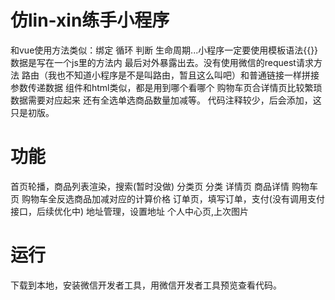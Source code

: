 # 仿lin-xin练手小程序
  和vue使用方法类似：绑定 循环 判断 生命周期...小程序一定要使用模板语法{{}}
  数据是写在一个js里的方法内 最后对外暴露出去。没有使用微信的request请求方法
  路由（我也不知道小程序是不是叫路由，暂且这么叫吧）和普通链接一样拼接参数传递数据
  组件和html类似，都是用到哪个看哪个
  购物车页合详情页比较繁琐 数据需要对应起来 还有全选单选商品数量加减等。
  代码注释较少，后会添加，这只是初版。
# 功能
  首页轮播，商品列表渲染，搜索(暂时没做)
  分类页 分类
  详情页 商品详情
  购物车页 购物车全反选商品加减对应的计算价格
  订单页，填写订单，支付(没有调用支付接口，后续优化中)
  地址管理，设置地址
  个人中心页,上次图片
# 运行
  下载到本地，安装微信开发者工具，用微信开发者工具预览查看代码。
